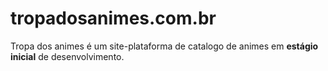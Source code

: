 # tropadosanimes.com.br

Tropa dos animes é um site-plataforma de catalogo de animes em **estágio inicial** de desenvolvimento.
